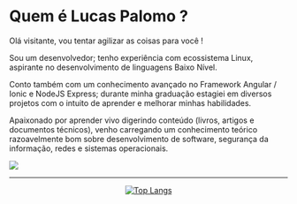 # Quem é Lucas Palomo ?

Olá visitante, vou tentar agilizar as coisas para você !

Sou um desenvolvedor; tenho experiência com ecossistema Linux, aspirante no desenvolvimento de linguagens Baixo Nível.

Conto também com um conhecimento avançado no Framework Angular / Ionic e NodeJS Express; durante minha graduação estagiei em diversos projetos com o intuito de aprender e melhorar minhas habilidades.

Apaixonado por aprender vivo digerindo conteúdo (livros, artigos e documentos técnicos), venho carregando um conhecimento teórico razoavelmente bom sobre desenvolvimento de software, segurança da informação, redes e sistemas operacionais.


[![](https://img.shields.io/badge/LinkedIn-0077B5?style=for-the-badge&logo=linkedin&logoColor=white)](https://www.linkedin.com/in/lucas-palomo-338749183/)

----

<div align="center"/>

[![Top Langs](https://github-readme-stats.vercel.app/api/top-langs/?username=Lucas-Palomo&count_private=true&layout=compact)](#)

